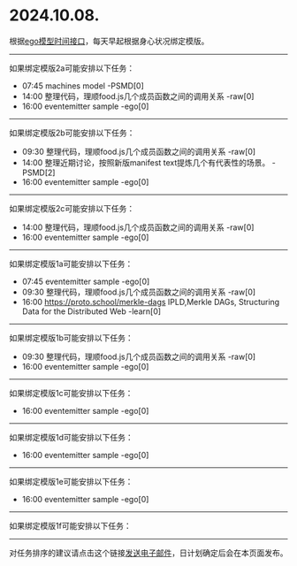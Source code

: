 # 2024.10.08.

根据[ego模型时间接口](https://gitee.com/hyg/blog/blob/master/timeflow.md)，每天早起根据身心状况绑定模版。

---
如果绑定模版2a可能安排以下任务：

- 07:45	machines model -PSMD[0]
- 14:00	整理代码，理顺food.js几个成员函数之间的调用关系 -raw[0]
- 16:00	eventemitter sample -ego[0]

---
如果绑定模版2b可能安排以下任务：

- 09:30	整理代码，理顺food.js几个成员函数之间的调用关系 -raw[0]
- 14:00	整理近期讨论，按照新版manifest text提炼几个有代表性的场景。 -PSMD[2]
- 16:00	eventemitter sample -ego[0]

---
如果绑定模版2c可能安排以下任务：

- 14:00	整理代码，理顺food.js几个成员函数之间的调用关系 -raw[0]
- 16:00	eventemitter sample -ego[0]

---
如果绑定模版1a可能安排以下任务：

- 07:45	eventemitter sample -ego[0]
- 09:30	整理代码，理顺food.js几个成员函数之间的调用关系 -raw[0]
- 16:00	https://proto.school/merkle-dags IPLD,Merkle DAGs, Structuring Data for the Distributed Web -learn[0]

---
如果绑定模版1b可能安排以下任务：

- 09:30	整理代码，理顺food.js几个成员函数之间的调用关系 -raw[0]
- 16:00	eventemitter sample -ego[0]

---
如果绑定模版1c可能安排以下任务：

- 16:00	eventemitter sample -ego[0]

---
如果绑定模版1d可能安排以下任务：

- 16:00	eventemitter sample -ego[0]

---
如果绑定模版1e可能安排以下任务：

- 16:00	eventemitter sample -ego[0]

---
如果绑定模版1f可能安排以下任务：


---
对任务排序的建议请点击这个链接<a href="mailto:huangyg@mars22.com?subject=关于2024.10.08.任务排序的建议&body=date: 2024.10.08.%0D%0Afile: ../../blog/release/time/d.20241008.md%0D%0A---请勿修改邮件主题及以上内容---%0D%0A">发送电子邮件</a>，日计划确定后会在本页面发布。